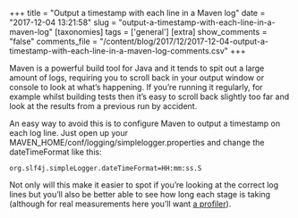 +++
title = "Output a timestamp with each line in a Maven log"
date = "2017-12-04 13:21:58"
slug = "output-a-timestamp-with-each-line-in-a-maven-log"
[taxonomies]
tags = ['general']
[extra]
show_comments = "false"
comments_file = "/content/blog/2017/12/2017-12-04-output-a-timestamp-with-each-line-in-a-maven-log-comments.csv"
+++

Maven is a powerful build tool for Java and it tends to spit out a large amount of logs, requiring you to scroll back in your output window or console to look at what’s happening. If you’re running it regularly, for example whilst building tests then it’s easy to scroll back slightly too far and look at the results from a previous run by accident.

An easy way to avoid this is to configure Maven to output a timestamp on each log line. Just open up your MAVEN\_HOME/conf/logging/simplelogger.properties and change the dateTimeFormat like this:

`org.slf4j.simpleLogger.dateTimeFormat=HH:mm:ss.S`

Not only will this make it easier to spot if you’re looking at the correct log lines but you’ll also be better able to see how long each stage is taking (although for real measurements here you’ll want [a profiler](https://github.com/takari/maven-profiler)).
